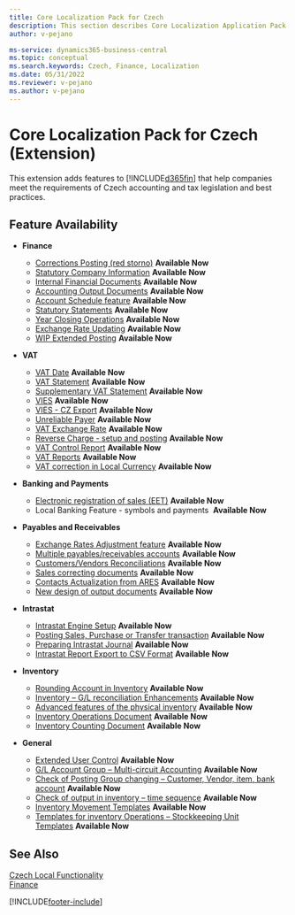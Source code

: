 ```yaml
---
title: Core Localization Pack for Czech
description: This section describes Core Localization Application Pack for Czech extension functionality.
author: v-pejano

ms-service: dynamics365-business-central
ms.topic: conceptual
ms.search.keywords: Czech, Finance, Localization
ms.date: 05/31/2022
ms.reviewer: v-pejano
ms.author: v-pejano
---
```


# Core Localization Pack for Czech (Extension)

This extension adds features to [!INCLUDE[d365fin](../../includes/d365fin_md.md)] that help companies meet the requirements of Czech accounting and tax legislation and best practices.

## Feature Availability

- **Finance**
  - [Corrections Posting (red storno)](how-to-use-corrections-posting.md) **Available Now**
  - [Statutory Company Information](statutory-company-information.md) **Available Now**
  - [Internal Financial Documents](internal-financial-documents.md) **Available Now**
  - [Accounting Output Documents](accounting-output-documents.md) **Available Now**
  - [Account Schedule feature](how-to-use-accounting-schedule-feature.md) **Available Now**
  - [Statutory Statements](statutory-statements.md) **Available Now**
  - [Year Closing Operations](year-close-operations.md) **Available Now**
  - [Exchange Rate Updating](how-to-update-exchange-rate.md) **Available Now**
  - [WIP Extended Posting](wip-extended-posting.md) **Available Now**

- **VAT**
  - [VAT Date](how-to-setup-vat-date.md) **Available Now**
  - [VAT Statement](vat-statement.md) **Available Now**
  - [Supplementary VAT Statement](supplementary-vat-statement.md) **Available Now**
  - [VIES](vies-cz.md) **Available Now**
  - [VIES - CZ Export](how-to-use-vies-cz-export.md) **Available Now**
  - [Unreliable Payer](unreliable-payer.md) **Available Now**
  - [VAT Exchange Rate](how-to-setup-vat-exchange-rate.md) **Available Now**
  - [Reverse Charge - setup and posting](how-to-setup-and-post-reverse-charge.md) **Available Now**
  - [VAT Control Report](vat-control-report.md) **Available Now**
  - [VAT Reports](vat-reports-cz.md) **Available Now**
  - [VAT correction in Local Currency](how-to-setup-vat-correction-local-currency.md) **Available Now**

- **Banking and Payments**
  - [Electronic registration of sales (EET)](eet.md) **Available Now**
  - Local Banking Feature - symbols and payments  **Available Now**

- **Payables and Receivables**
  - [Exchange Rates Adjustment feature](how-to-use-exchange-rates-adjustment-feature.md) **Available Now**
  - [Multiple payables/receivables accounts](how-to-use-multiple-payables-receivables-accounts.md) **Available Now**
  - [Customers/Vendors Reconciliations](customers-vendors-reconciliations.md) **Available Now**
  - [Sales correcting documents](sales-correcting-documents.md) **Available Now**
  - [Contacts Actualization from ARES](how-to-update-contacts-from-ares.md) **Available Now**
  - [New design of output documents](new-design-of-output-documents.md) **Available Now**

- **Intrastat**
  - [Intrastat Engine Setup](intrastat.md) **Available Now**
  - [Posting Sales, Purchase or Transfer transaction](intrastat.md) **Available Now**
  - [Preparing Intrastat Journal](intrastat.md) **Available Now**
  - [Intrastat Report Export to CSV Format](intrastat.md) **Available Now**

- **Inventory**
  - [Rounding Account in Inventory](how-to-setup-round-account-in-inventory.md) **Available Now**
  - [Inventory – G/L reconciliation Enhancements](how-to-use-inventory-gl-reconciliation-enhancements.md) **Available Now**
  - [Advanced features of the physical inventory](advanced-features-physical-inventory.md) **Available Now**
  - [Inventory Operations Document](how-to-use-inventory-operations-document.md) **Available Now**
  - [Inventory Counting Document](how-to-use-inventory-counting-documents.md) **Available Now**

- **General**
  - [Extended User Control](how-to-setup-extended-user-control.md) **Available Now**
  - [G/L Account Group – Multi-circuit Accounting](how-to-use-multi-circuit-accounting.md) **Available Now**
  - [Check of Posting Group changing – Customer, Vendor, item, bank account](check-of-posting-group-changing.md) **Available Now**
  - [Check of output in inventory – time sequence](check-output-inventory-time-sequence.md) **Available Now**
  - [Inventory Movement Templates](inventory-movement-templates.md) **Available Now**
  - [Templates for inventory Operations – Stockkeeping Unit Templates](stockkeeping-unit-templates.md) **Available Now**

## See Also

[Czech Local Functionality](czech-local-functionality.md)  
[Finance](../../finance.md)


[!INCLUDE[footer-include](../../includes/footer-banner.md)]
